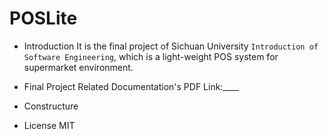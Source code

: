 # POSLite
  * Introduction
    It is the final project of Sichuan University `Introduction of Software Engineering`, which is a light-weight POS system for supermarket environment.
    
  * Final Project Related Documentation's PDF Link:____

  * Constructure

  * License
    MIT

